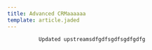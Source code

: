 ```yaml
---
title: Advanced CRMaaaaaa
template: article.jaded
---
```



              Updated upstreamsdfgdfsgdfsgdfgdfg
